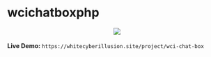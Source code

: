 # wcichatboxphp
<center><img src="https://whitecyberillusion.site/project/img/wci-chat-box.jpg" style="width:auto" /></center><br>
<strong>Live Demo: </strong>
<code>https://whitecyberillusion.site/project/wci-chat-box</code><br><br>
